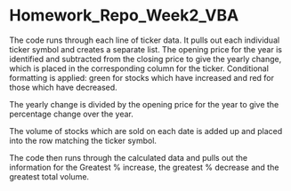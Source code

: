 # Homework_Repo_Week2_VBA

The code runs through each line of ticker data. It pulls out each individual ticker symbol and creates a separate list. 
The opening price for the year is identified and subtracted from the closing price to give the yearly change, which is placed in the corresponding column for the ticker. 
Conditional formatting is applied: green for stocks which have increased and red for those which have decreased. 

The yearly change is divided by the opening price for the year to give the percentage change over the year.

The volume of stocks which are sold on each date is added up and placed into the row matching the ticker symbol. 

The code then runs through the calculated data and pulls out the information for the Greatest % increase, the greatest % decrease and the greatest total volume. 
